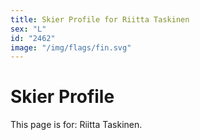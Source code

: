 ```yaml
---
title: Skier Profile for Riitta Taskinen
sex: "L"
id: "2462"
image: "/img/flags/fin.svg" 
---
```


# Skier Profile

This page is for: Riitta Taskinen.
    